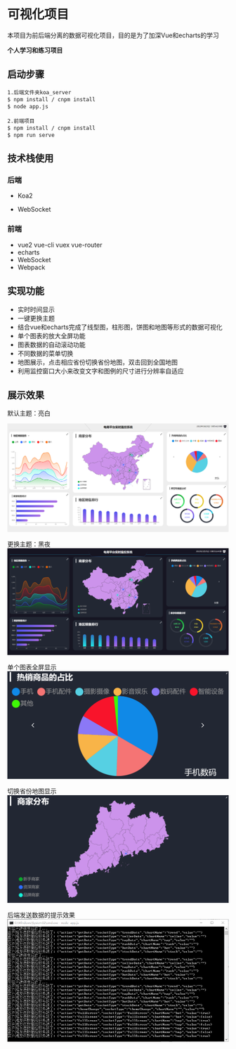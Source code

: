 # 可视化项目

本项目为前后端分离的数据可视化项目，目的是为了加深Vue和echarts的学习

**个人学习和练习项目**



## 启动步骤

```
1.后端文件夹koa_server
$ npm install / cnpm install
$ node app.js

2.前端项目
$ npm install / cnpm install
$ npm run serve 
```



## 技术栈使用

### 后端

- Koa2

- WebSocket

### 前端

- vue2   vue-cli   vuex vue-router
- echarts
- WebSocket
- Webpack



## 实现功能

- 实时时间显示
- 一键更换主题
- 结合vue和echarts完成了线型图，柱形图，饼图和地图等形式的数据可视化
- 单个图表的放大全屏功能
- 图表数据的自动滚动功能
- 不同数据的菜单切换
- 地图展示，点击相应省份切换省份地图，双击回到全国地图
- 利用监控窗口大小来改变文字和图例的尺寸进行分辨率自适应



## 展示效果

默认主题：亮白

<img src=images\默认主题：亮白.png>

更换主题：黑夜
<img src=images\更换主题：黑夜.png>


单个图表全屏显示
<img src=images\单个图表全屏显示.png>


切换省份地图显示
<img src=images\省份地图显示.png>


后端发送数据的提示效果
<img src=images\后端.png>

